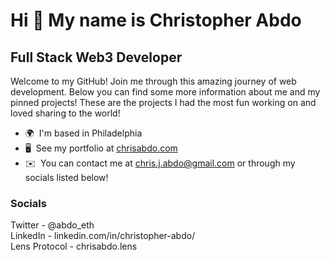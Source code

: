 Hi 👋 My name is Christopher Abdo
=================================

Full Stack Web3 Developer
-----------------------------------------

Welcome to my GitHub! Join me through this amazing journey of web development. Below you can find some more information about me and my pinned projects! These are the projects I had the most fun working on and loved sharing to the world!

* 🌍  I'm based in Philadelphia
* 🖥️  See my portfolio at [chrisabdo.com](http://chrisabdo.com)
* ✉️  You can contact me at [chris.j.abdo@gmail.com](mailto:chris.j.abdo@gmail.com) or through my socials listed below!

### Socials

Twitter - @abdo_eth <br />
LinkedIn - linkedin.com/in/christopher-abdo/ <br/>
Lens Protocol - chrisabdo.lens
